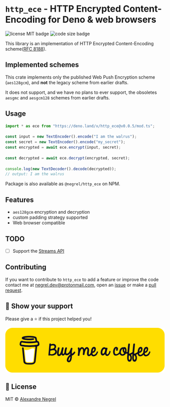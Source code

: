 # `http_ece` - HTTP Encrypted Content-Encoding for Deno & web browsers

![license MIT badge](https://img.shields.io/github/license/negrel/http_ece)
![code size badge](https://img.shields.io/github/languages/code-size/negrel/http_ece)

This library is an implementation of HTTP Encrypted Content-Encoding
scheme([RFC 8188](https://datatracker.ietf.org/doc/html/rfc8188)).

## Implemented schemes

This crate implements only the published Web Push Encryption scheme
(`aes128gcm`), and **not** the legacy scheme from earlier drafts.

It does not support, and we have no plans to ever support, the obsoletes
`aesgmc` and `aesgcm128` schemes from earlier drafts.

## Usage

```ts
import * as ece from "https://deno.land/x/http_ece@v0.0.5/mod.ts";

const input = new TextEncoder().encode("I am the walrus");
const secret = new TextEncoder().encode("my_secret");
const encrypted = await ece.encrypt(input, secret);

const decrypted = await ece.decrypt(encrypted, secret);

console.log(new TextDecoder().decode(decrypted));
// output: I am the walrus
```

Package is also available as `@negrel/http_ece` on NPM.

## Features

- `aes128gcm` encryption and decryption
- custom padding strategy supported
- Web browser compatible

## TODO

- [ ] Support the
      [Streams API](https://developer.mozilla.org/en-US/docs/Web/API/Streams_API)

## Contributing

If you want to contribute to `http_ece` to add a feature or improve the code
contact me at [negrel.dev@protonmail.com](mailto:negrel.dev@protonmail.com),
open an [issue](https://github.com/negrel/http_ece/issues) or make a
[pull request](https://github.com/negrel/http_ece/pulls).

## :stars: Show your support

Please give a :star: if this project helped you!

[![buy me a coffee](.github/bmc-button.png)](https://www.buymeacoffee.com/negrel)

## :scroll: License

MIT © [Alexandre Negrel](https://www.negrel.dev/)

